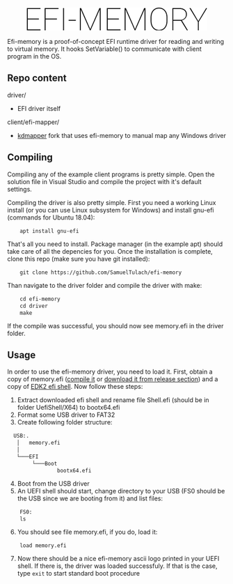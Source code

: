 <p align="center">
  <img src="assets/logo.png"/>
</p>

Efi-memory is a proof-of-concept EFI runtime driver for reading and writing to virtual memory. It hooks SetVariable() to communicate with client program in the OS. 

## Repo content
driver/
- EFI driver itself

client/efi-mapper/
- [kdmapper](https://github.com/z175/kdmapper/) fork that uses efi-memory to manual map any Windows driver

## Compiling
Compiling any of the example client programs is pretty simple. Open the solution file in Visual Studio and compile the project with it's default settings.

Compiling the driver is also pretty simple. First you need a working Linux install (or you can use Linux subsystem for Windows) and install gnu-efi (commands for Ubuntu 18.04):
```
    apt install gnu-efi
```
That's all you need to install. Package manager (in the example apt) should take care of all the depencies for you. Once the installation is complete, clone this repo (make sure you have git installed):
```   
    git clone https://github.com/SamuelTulach/efi-memory
```
Than navigate to the driver folder and compile the driver with make:
```
    cd efi-memory
    cd driver
    make
```
If the compile was successful, you should now see memory.efi in the driver folder.

## Usage
In order to use the efi-memory driver, you need to load it. First, obtain a copy of memory.efi ([compile it](https://github.com/SamuelTulach/efi-memory#compiling) or [download it from release section](https://github.com/SamuelTulach/efi-memory/releases)) and a copy of [EDK2 efi shell](https://github.com/tianocore/edk2/releases). Now follow these steps:

1. Extract downloaded efi shell and rename file Shell.efi (should be in folder UefiShell/X64) to bootx64.efi
2. Format some USB driver to FAT32
3. Create following folder structure:
```
  USB:.
   │   memory.efi
   │
   └───EFI
        └───Boot
                bootx64.efi
```
4. Boot from the USB driver
5. An UEFI shell should start, change directory to your USB (FS0 should be the USB since we are booting from it) and list files:
```
    FS0:
    ls
```
6. You should see file memory.efi, if you do, load it:
```
    load memory.efi
```
7. Now there should be a nice efi-memory ascii logo printed in your UEFI shell. If there is, the driver was loaded successfuly. If that is the case, type `exit` to start standard boot procedure
